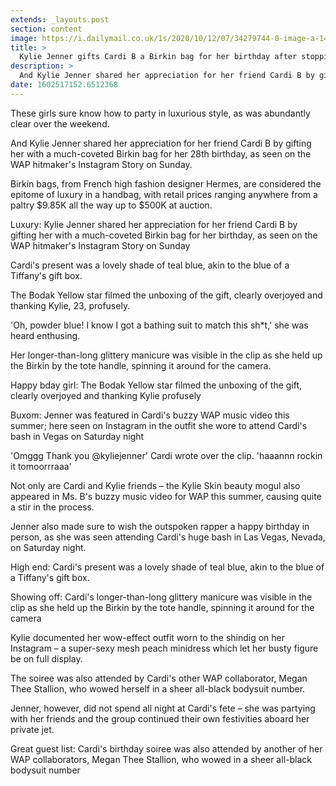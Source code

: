 ```yaml
--- 
extends: _layouts.post 
section: content 
image: https://i.dailymail.co.uk/1s/2020/10/12/07/34279744-0-image-a-140_1602484011180.jpg 
title: > 
  Kylie Jenner gifts Cardi B a Birkin bag for her birthday after stopping by the rapper's Vegas bash 
description: > 
  And Kylie Jenner shared her appreciation for her friend Cardi B by gifting her with a much-coveted Birkin bag for her 28th birthday, as seen on the WAP hitmaker's Instagram Story on Sunday.Jenner also made sure to wish the outspoken rapper a happy birthday in person, as she was seen attending Cardi's huge bash in Las Vegas, Nevada, on Saturday night.High end: Cardi's present was a lovely shade of teal blue, akin to the blue of a Tiffany's gift box.The soiree was also attended by Cardi's other WAP collaborator, Megan Thee Stallion, who wowed herself in a sheer all-black bodysuit number.Great guest list: Cardi's birthday soiree was also attended by another of her WAP collaborators, Megan Thee Stallion, who wowed in a sheer all-black bodysuit number 
date: 1602517152.6512368 
--- 
```

These girls sure know how to party in luxurious style, as was abundantly clear over the weekend.

And Kylie Jenner shared her appreciation for her friend Cardi B by gifting her with a much-coveted Birkin bag for her 28th birthday, as seen on the WAP hitmaker's Instagram Story on Sunday.

Birkin bags, from French high fashion designer Hermes, are considered the epitome of luxury in a handbag, with retail prices ranging anywhere from a paltry $9.85K all the way up to $500K at auction.

Luxury: Kylie Jenner shared her appreciation for her friend Cardi B by gifting her with a much-coveted Birkin bag for her birthday, as seen on the WAP hitmaker's Instagram Story on Sunday

Cardi's present was a lovely shade of teal blue, akin to the blue of a Tiffany's gift box.

The Bodak Yellow star filmed the unboxing of the gift, clearly overjoyed and thanking Kylie, 23, profusely.

'Oh, powder blue! I know I got a bathing suit to match this sh*t,' she was heard enthusing.

Her longer-than-long glittery manicure was visible in the clip as she held up the Birkin by the tote handle, spinning it around for the camera.

Happy bday girl: The Bodak Yellow star filmed the unboxing of the gift, clearly overjoyed and thanking Kylie profusely

Buxom: Jenner was featured in Cardi's buzzy WAP music video this summer; here seen on Instagram in the outfit she wore to attend Cardi's bash in Vegas on Saturday night

'Omggg Thank you @kyliejenner' Cardi wrote over the clip. 'haaannn rockin it tomoorrraaa'

Not only are Cardi and Kylie friends – the Kylie Skin beauty mogul also appeared in Ms. B's buzzy music video for WAP this summer, causing quite a stir in the process.

Jenner also made sure to wish the outspoken rapper a happy birthday in person, as she was seen attending Cardi's huge bash in Las Vegas, Nevada, on Saturday night.

High end: Cardi's present was a lovely shade of teal blue, akin to the blue of a Tiffany's gift box.

Showing off: Cardi's longer-than-long glittery manicure was visible in the clip as she held up the Birkin by the tote handle, spinning it around for the camera

Kylie documented her wow-effect outfit worn to the shindig on her Instagram – a super-sexy mesh peach minidress which let her busty figure be on full display.

The soiree was also attended by Cardi's other WAP collaborator, Megan Thee Stallion, who wowed herself in a sheer all-black bodysuit number.

Jenner, however, did not spend all night at Cardi's fete – she was partying with her friends and the group continued their own festivities aboard her private jet.

Great guest list: Cardi's birthday soiree was also attended by another of her WAP collaborators, Megan Thee Stallion, who wowed in a sheer all-black bodysuit number